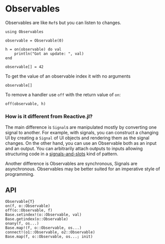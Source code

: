# Observables

Observables are like `Ref`s but you can listen to changes.

```@repl manual
using Observables

observable = Observable(0)

h = on(observable) do val
    println("Got an update: ", val)
end

observable[] = 42
```

To get the value of an observable index it with no arguments
```@repl manual
observable[]
```

To remove a handler use `off` with the return value of `on`:

```@repl manual
off(observable, h)
```

### How is it different from Reactive.jl?

The main difference is `Signal`s are manipulated mostly by converting one signal to another. For example, with signals, you can construct a changing UI by creating a `Signal` of UI objects and rendering them as the signal changes. On the other hand, you can use an Observable both as an input and an output. You can arbitrarily attach outputs to inputs allowing structuring code in a [signals-and-slots](http://doc.qt.io/qt-4.8/signalsandslots.html) kind of pattern.

Another difference is Observables are synchronous, Signals are asynchronous. Observables may be better suited for an imperative style of programming.

## API

```@docs
Observable{T}
on(f, o::Observable)
off(o::Observable, f)
Base.setindex!(o::Observable, val)
Base.getindex(o::Observable)
onany(f, os...)
Base.map!(f, o::Observable, os...)
connect!(o1::Observable, o2::Observable)
Base.map(f, o::Observable, os...; init)
```
